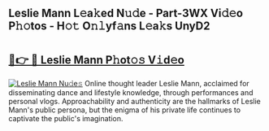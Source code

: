 ## Leslie Mann L𝚎a𝚔ed N𝚞𝚍e - Part-3WX Vi𝚍𝚎o P𝚑𝚘tos - H𝚘𝚝 O𝚗𝚕yf𝚊ns L𝚎a𝚔s UnyD2

# <h2><a href="http://kf9aggd.oniu.top/?m=Leslie+Mann">🔗👉 🔴 Leslie Mann P𝚑ot𝚘𝚜 V𝚒d𝚎o</a></h2>

[![Leslie Mann Nu𝚍e𝚜](https://i.imgur.com/0qMVB7G.gif)](http://kf9aggd.oniu.top/?m=Leslie+Mann)
Online thought leader Leslie Mann, acclaimed for disseminating dance and lifestyle knowledge, through performances and personal vlogs. Approachability and authenticity are the hallmarks of Leslie Mann's public persona, but the enigma of his private life continues to captivate the public's imagination.  
